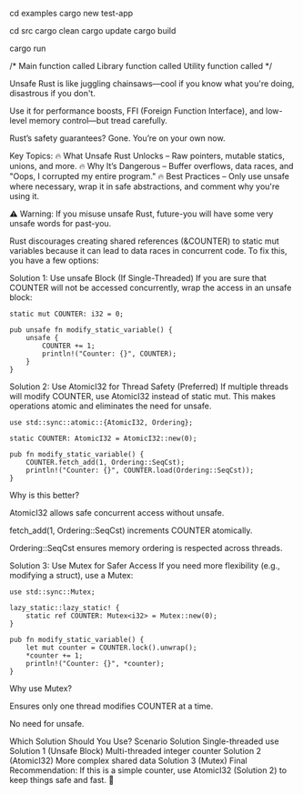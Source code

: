 cd examples
cargo new test-app

cd src
cargo clean
cargo update
cargo build

cargo run

/*
Main function called
Library function called
Utility function called
*/



Unsafe Rust is like juggling chainsaws—cool if you know what you're doing, disastrous if you don't.

Use it for performance boosts, FFI (Foreign Function Interface), and low-level memory control—but tread carefully.

Rust’s safety guarantees? Gone. You’re on your own now.

Key Topics:
🔥 What Unsafe Rust Unlocks – Raw pointers, mutable statics, unions, and more.
🔥 Why It’s Dangerous – Buffer overflows, data races, and "Oops, I corrupted my entire program."
🔥 Best Practices – Only use unsafe where necessary, wrap it in safe abstractions, and comment why you're using it.

⚠️ Warning: If you misuse unsafe Rust, future-you will have some very unsafe words for past-you.


Rust discourages creating shared references (&COUNTER) to static mut variables because it can lead to data races in concurrent code. To fix this, you have a few options:

Solution 1: Use unsafe Block (If Single-Threaded)
If you are sure that COUNTER will not be accessed concurrently, wrap the access in an unsafe block:

```
static mut COUNTER: i32 = 0;

pub unsafe fn modify_static_variable() {
    unsafe {
        COUNTER += 1;
        println!("Counter: {}", COUNTER);
    }
}
```

Solution 2: Use AtomicI32 for Thread Safety (Preferred)
If multiple threads will modify COUNTER, use AtomicI32 instead of static mut. This makes operations atomic and eliminates the need for unsafe.

```
use std::sync::atomic::{AtomicI32, Ordering};

static COUNTER: AtomicI32 = AtomicI32::new(0);

pub fn modify_static_variable() {
    COUNTER.fetch_add(1, Ordering::SeqCst);
    println!("Counter: {}", COUNTER.load(Ordering::SeqCst));
}
```

Why is this better?

AtomicI32 allows safe concurrent access without unsafe.

fetch_add(1, Ordering::SeqCst) increments COUNTER atomically.

Ordering::SeqCst ensures memory ordering is respected across threads.

Solution 3: Use Mutex for Safer Access
If you need more flexibility (e.g., modifying a struct), use a Mutex:

```
use std::sync::Mutex;

lazy_static::lazy_static! {
    static ref COUNTER: Mutex<i32> = Mutex::new(0);
}

pub fn modify_static_variable() {
    let mut counter = COUNTER.lock().unwrap();
    *counter += 1;
    println!("Counter: {}", *counter);
}
```

Why use Mutex?

Ensures only one thread modifies COUNTER at a time.

No need for unsafe.

Which Solution Should You Use?
Scenario	Solution
Single-threaded use	Solution 1 (Unsafe Block)
Multi-threaded integer counter	Solution 2 (AtomicI32)
More complex shared data	Solution 3 (Mutex)
Final Recommendation: If this is a simple counter, use AtomicI32 (Solution 2) to keep things safe and fast. 🚀